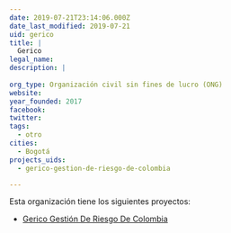 ```yaml
---
date: 2019-07-21T23:14:06.000Z
date_last_modified: 2019-07-21
uid: gerico
title: |
  Gerico
legal_name: 
description: |
  
org_type: Organización civil sin fines de lucro (ONG)
website: 
year_founded: 2017
facebook: 
twitter: 
tags:
  - otro
cities: 
  - Bogotá
projects_uids:
  - gerico-gestion-de-riesgo-de-colombia

---
```


Esta organización tiene los siguientes proyectos:

- [Gerico Gestión De Riesgo De Colombia](/proyectos/gerico-gestion-de-riesgo-de-colombia)
